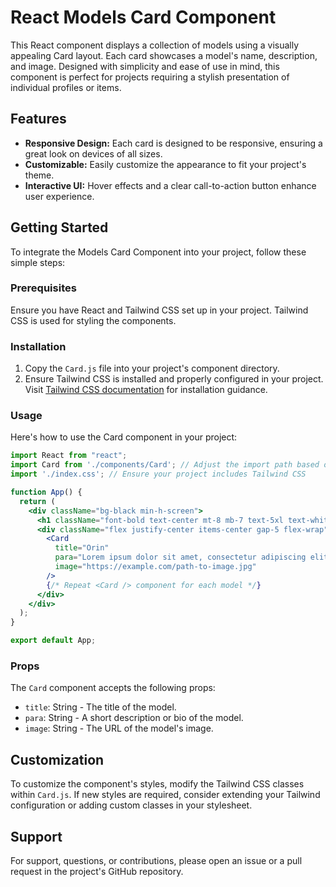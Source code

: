 # React Models Card Component

This React component displays a collection of models using a visually appealing Card layout. Each card showcases a model's name, description, and image. Designed with simplicity and ease of use in mind, this component is perfect for projects requiring a stylish presentation of individual profiles or items.

## Features

- **Responsive Design:** Each card is designed to be responsive, ensuring a great look on devices of all sizes.
- **Customizable:** Easily customize the appearance to fit your project's theme.
- **Interactive UI:** Hover effects and a clear call-to-action button enhance user experience.

## Getting Started

To integrate the Models Card Component into your project, follow these simple steps:

### Prerequisites

Ensure you have React and Tailwind CSS set up in your project. Tailwind CSS is used for styling the components.

### Installation

1. Copy the `Card.js` file into your project's component directory.
2. Ensure Tailwind CSS is installed and properly configured in your project. Visit [Tailwind CSS documentation](https://tailwindcss.com/docs/installation) for installation guidance.

### Usage

Here's how to use the Card component in your project:

```jsx
import React from "react";
import Card from './components/Card'; // Adjust the import path based on your project structure
import './index.css'; // Ensure your project includes Tailwind CSS

function App() {
  return (
    <div className="bg-black min-h-screen">
      <h1 className="font-bold text-center mt-8 mb-7 text-5xl text-white">Models</h1>
      <div className="flex justify-center items-center gap-5 flex-wrap">
        <Card
          title="Orin"
          para="Lorem ipsum dolor sit amet, consectetur adipiscing elit."
          image="https://example.com/path-to-image.jpg"
        />
        {/* Repeat <Card /> component for each model */}
      </div>
    </div>
  );
}

export default App;
```

### Props

The `Card` component accepts the following props:

- `title`: String - The title of the model.
- `para`: String - A short description or bio of the model.
- `image`: String - The URL of the model's image.

## Customization

To customize the component's styles, modify the Tailwind CSS classes within `Card.js`. If new styles are required, consider extending your Tailwind configuration or adding custom classes in your stylesheet.

## Support

For support, questions, or contributions, please open an issue or a pull request in the project's GitHub repository.

